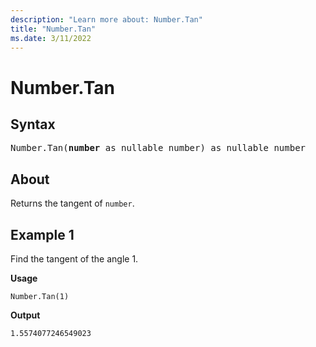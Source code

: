 ```yaml
---
description: "Learn more about: Number.Tan"
title: "Number.Tan"
ms.date: 3/11/2022
---
```

# Number.Tan

## Syntax

<pre>
Number.Tan(<b>number</b> as nullable number) as nullable number
</pre>
  
## About

Returns the tangent of `number`.

## Example 1

Find the tangent of the angle 1.

**Usage**

```powerquery-m
Number.Tan(1)
```

**Output**

`1.5574077246549023`
